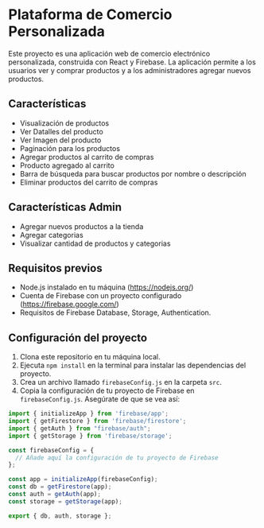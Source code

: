 # Plataforma de Comercio Personalizada

Este proyecto es una aplicación web de comercio electrónico personalizada, construida con React y Firebase. La aplicación permite a los usuarios ver y comprar productos y a los administradores agregar nuevos productos.

## Características

- Visualización de productos
- Ver Datalles del producto
- Ver Imagen del producto
- Paginación para los productos
- Agregar productos al carrito de compras
- Producto agregado al carrito
- Barra de búsqueda para buscar productos por nombre o descripción
- Eliminar productos del carrito de compras

## Características Admin
- Agregar nuevos productos a la tienda 
- Agregar categorias
- Visualizar cantidad de productos y categorias 

## Requisitos previos

- Node.js instalado en tu máquina (https://nodejs.org/)
- Cuenta de Firebase con un proyecto configurado (https://firebase.google.com/)
- Requisitos de Firebase Database, Storage, Authentication.

## Configuración del proyecto

1. Clona este repositorio en tu máquina local.
2. Ejecuta `npm install` en la terminal para instalar las dependencias del proyecto.
3. Crea un archivo llamado `firebaseConfig.js` en la carpeta `src`.
4. Copia la configuración de tu proyecto de Firebase en `firebaseConfig.js`. Asegúrate de que se vea así:

```javascript
import { initializeApp } from 'firebase/app';
import { getFirestore } from 'firebase/firestore';
import { getAuth } from "firebase/auth";
import { getStorage } from 'firebase/storage';

const firebaseConfig = {
  // Añade aquí la configuración de tu proyecto de Firebase
};

const app = initializeApp(firebaseConfig);
const db = getFirestore(app);
const auth = getAuth(app);
const storage = getStorage(app);

export { db, auth, storage };
